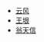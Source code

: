 
- [云风](https://blog.codingnow.com/)
- [王垠](http://www.yinwang.org/)
- [翁天信](https://www.dandyweng.com/)

